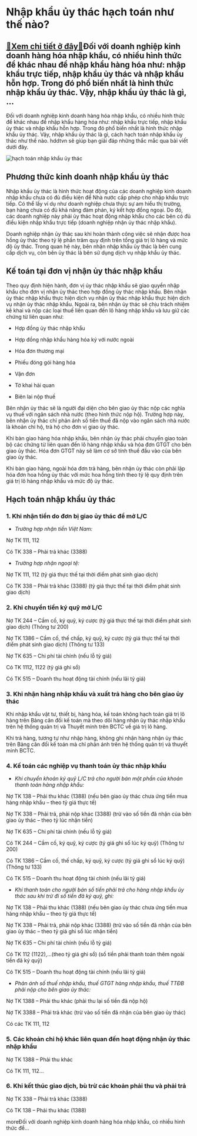 Nhập khẩu ủy thác hạch toán như thế nào?
========================================

[:gift:Xem chi tiết ở đây:gift:](https://hddtvn.com/nhap-khau-uy-thac-hach-toan-nhu-the-nao/)Đối với doanh nghiệp kinh doanh hàng hóa nhập khẩu, có nhiều hình thức để khác nhau để nhập khẩu hàng hóa như: nhập khẩu trực tiếp, nhập khẩu ủy thác và nhập khẩu hỗn hợp. Trong đó phổ biến nhất là hình thức nhập khẩu ủy thác. Vậy, nhập khẩu ủy thác là gì, …
------------------------------------------------------------------------------------------------------------------------------------------------------------------------------------------------------------------------------------------------------------------

Đối với doanh nghiệp kinh doanh hàng hóa nhập khẩu, có nhiều hình thức để khác nhau để nhập khẩu hàng hóa như: nhập khẩu trực tiếp, nhập khẩu ủy thác và nhập khẩu hỗn hợp. Trong đó phổ biến nhất là hình thức nhập khẩu ủy thác. Vậy, nhập khẩu ủy thác là gì, cách hạch toán nhập khẩu ủy thác như thế nào. hddtvn sẽ giúp bạn giải đáp những thắc mắc qua bài viết dưới đây.


![hạch toán nhập khẩu ủy thác](https://hddtvn.com/wp-content/uploads/2021/01/ủy-thác.png)


Phương thức kinh doanh nhập khẩu ủy thác
----------------------------------------


Nhập khẩu ủy thác là hình thức hoạt động của các doanh nghiệp kinh doanh nhập khẩu chưa có đủ điều kiện để Nhà nước cấp phép cho nhập khẩu trực tiếp. Có thể lấy ví dụ như doanh nghiệp chưa thực sự am hiểu thị trường, bạn hàng chưa có đủ khả năng đàm phán, ký kết hợp đồng ngoại. Do đó, các doanh nghiệp này phải ủy thác hoạt động nhập khẩu cho các bên có đủ điều kiện nhập khẩu trực tiếp (doanh nghiệp nhận ủy thác nhập khẩu).


Doanh nghiệp nhận ủy thác sau khi hoàn thành công việc sẽ nhận được hoa hồng ủy thác theo tỷ lệ phần trăm quy định trên tổng giá trị lô hàng và mức độ ủy thác. Trong quan hệ này, bên nhận nhập khẩu ủy thác là bên cung cấp dịch vụ, còn bên ủy thác là bên sử dụng dịch vụ nhập khẩu ủy thác.


Kế toán tại đơn vị nhận ủy thác nhập khẩu
-----------------------------------------


Theo quy định hiện hành, đơn vị ủy thác nhập khẩu sẽ giao quyền nhập khẩu cho đơn vị nhận ủy thác theo hợp đồng ủy thác nhập khẩu. Bên nhận ủy thác nhập khẩu thực hiện dịch vụ nhận ủy thác nhập khẩu thực hiện dịch vụ nhận ủy thác nhập khẩu. Ngoài ra, bên nhận ủy thác sẽ chịu trách nhiệm kê khai và nộp các loại thuế liên quan đến lô hàng nhập khẩu và lưu giữ các chứng từ liên quan như:




* Hợp đồng ủy thác nhập khẩu

* Hợp đồng nhập khẩu hàng hóa ký với nước ngoài

* Hóa đơn thương mại

* Phiếu đóng gói hàng hóa

* Vận đơn

* Tờ khai hải quan

* Biên lai nộp thuế



Bên nhận ủy thác sẽ là người đại diện cho bên giao ủy thác nộp các nghĩa vụ thuế với ngân sách nhà nước (theo hình thức nộp hộ). Trường hợp này, bên nhận ủy thác chỉ phản ánh số tiền thuế đã nộp vào ngân sách nhà nước là khoản chi hộ, trả hộ cho đơn vị giao ủy thác.


Khi bàn giao hàng hóa nhập khẩu, bên nhận ủy thác phải chuyển giao toàn bộ các chứng từ liên quan đến lô hàng nhập khẩu và hóa đơn GTGT cho bên giao ủy thác. Hóa đơn GTGT này sẽ làm cơ sở tính thuế đầu vào của bên giao ủy thác.


Khi bàn giao hàng, ngoài hóa đơn trả hàng, bên nhận ủy thác còn phải lập hóa đơn hoa hồng ủy thác với mức hoa hồng tính theo tỷ lệ quy định trên giá trị lô hàng nhập khẩu và mức độ ủy thác.


Hạch toán nhập khẩu ủy thác
---------------------------


### 1. Khi nhận tiền do đơn bị giao ủy thác để mở L/C




* *Trường hợp nhận tiền Việt Nam:*



Nợ TK 111, 112


Có TK 338 – Phải trả khác (3388)




* *Trường hợp nhận ngoại tệ:*



Nợ TK 111, 112 (tỷ giá thực thế tại thời điểm phát sinh giao dịch)


Có TK 338 – Phải trả khác (3388) (tỷ giá thực thế tại thời điểm phát sinh giao dịch)


### 2. Khi chuyển tiền ký quỹ mở L/C


Nợ TK 244 – Cầm cố, ký quỹ, ký cược (tỷ giá thực thế tại thời điểm phát sinh giao dịch) (Thông tư 200)


Nợ TK 1386 – Cầm cố, thế chấp, ký quỹ, ký cược (tỷ giá thực thế tại thời điểm phát sinh giao dịch) (Thông tư 133)


Nợ TK 635 – Chi phí tài chính (nếu lỗ tỷ giá)


Có TK 1112, 1122 (tỷ giá ghi sổ)


Có TK 515 – Doanh thu hoạt động tài chính (nếu lãi tỷ giá)


### 3. Khi nhận hàng nhập khẩu và xuất trả hàng cho bên giao ủy thác


Khi nhập khẩu vật tư, thiết bị, hàng hóa, kế toán không hạch toán giá trị lô hàng trên Bảng cân đối kế toán mà theo dõi hàng nhận ủy thác nhập khẩu trên hệ thống quản trị và Thuyết minh trên BCTC về giá trị lô hàng.


Khi trả hàng, tương tự như nhập hàng, không ghi nhận hàng nhận ủy thác trên Bảng cân đối kế toán mà chỉ phản ánh trên hệ thống quản trị và thuyết minh BCTC.


### 4. Kế toán các nghiệp vụ thanh toán ủy thác nhập khẩu




* *Khi chuyển khoản ký quỹ L/C trả cho người bán một phần của khoản thanh toán hàng nhập khẩu:*



Nợ TK 138 – Phải thu khác (1388) (nếu bên giao ủy thác chưa ứng tiền mua hàng nhập khẩu – theo tỷ giá thực tế)


Nợ TK 338 – Phải trả, phải nộp khác (3388) (trừ vào số tiền đã nhận của bên giao ủy thác – theo tỷ lúc nhận tiền)


Nợ TK 635 – Chi phí tài chính (nếu lỗ tỷ giá)


Có TK 244 – Cầm cố, ký quỹ, ký cược (tỷ giá ghi sổ lúc ký quỹ) (Thông tư 200)


Có TK 1386 – Cầm cố, thế chấp, ký quỹ, ký cược (tỷ giá ghi sổ lúc ký quỹ) (Thông tư 133)


Có TK 515 – Doanh thu hoạt động tài chính (nếu lãi tỷ giá)




* *Khi thanh toán cho người bán số tiền phải trả cho hàng nhập khẩu ủy thác sau khi trừ đi số tiền đã ký quỹ, ghi:*



Nợ TK 138 – Phải thu khác (1388) (nếu bên giao ủy thác chưa ứng tiền mua hàng nhập khẩu – theo tỷ giá thực tế)


Nợ TK 338 – Phải trả, phải nộp khác (3388) (trừ vào số tiền đã nhận của bên giao ủy thác – theo tỷ giá ghi sổ lúc nhận tiền)


Nợ TK 635 – Chi phí tài chính (nếu lỗ tỷ giá)


Có TK 112 (1122),…(theo tỷ giá ghi sổ) (số tiền phải thanh toán thêm ngoài tiền đã ký quỹ)


Có TK 515 – Doanh thu hoạt động tài chính (nếu lãi tỷ giá)




* *Phản ánh số thuế nhập khẩu, thuế GTGT hàng nhập khẩu, thuế TTĐB phải nộp cho bên giao ủy thác:*



Nợ TK 1388 – Phải thu khác (phải thu lại số tiền đã nộp hộ)


Nợ TK 3388 – Phải trả khác (trừ vào số tiền đã nhận của bên giao ủy thác)


Có các TK 111, 112


### 5. Các khoản chi hộ khác liên quan đến hoạt động nhận ủy thác nhập khẩu


Nợ TK 1388 – Phải thu khác


Có TK 111, 112…


### 6. Khi kết thúc giao dịch, bù trừ các khoản phải thu và phải trả


Nợ TK 338 – Phải trả khác (3388)


Có TK 138 – Phải thu khác (1388)



moreĐối với doanh nghiệp kinh doanh hàng hóa nhập khẩu, có nhiều hình thức để…

